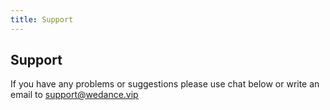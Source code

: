 ```yaml
---
title: Support
---
```


## Support

If you have any problems or suggestions please use chat below or write an email to [support@wedance.vip](mailto:support@wedance.vip)
